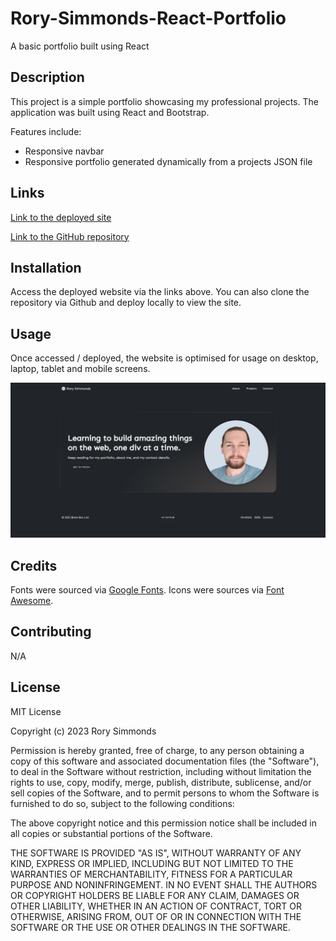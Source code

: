 # Rory-Simmonds-React-Portfolio

A basic portfolio built using React

## Description

This project is a simple portfolio showcasing my professional projects. The application was built using React and Bootstrap.

Features include:
* Responsive navbar
* Responsive portfolio generated dynamically from a projects JSON file

## Links

[Link to the deployed site](https://elegant-pegasus-edaa1e.netlify.app/)

[Link to the GitHub repository](https://github.com/uberponky/Rory-Simmonds-React-Portfolio)

## Installation

Access the deployed website via the links above. You can also clone the repository via Github and deploy locally to view the site.

## Usage

Once accessed / deployed, the website is optimised for usage on desktop, laptop, tablet and mobile screens.

![site preview](./rory-react-portfolio-preview.png)

## Credits

Fonts were sourced via [Google Fonts](https://fonts.google.com/).
Icons were sources via [Font Awesome](https://fontawesome.com/).

## Contributing

N/A

## License

MIT License

Copyright (c) 2023 Rory Simmonds

Permission is hereby granted, free of charge, to any person obtaining a copy
of this software and associated documentation files (the "Software"), to deal
in the Software without restriction, including without limitation the rights
to use, copy, modify, merge, publish, distribute, sublicense, and/or sell
copies of the Software, and to permit persons to whom the Software is
furnished to do so, subject to the following conditions:

The above copyright notice and this permission notice shall be included in all
copies or substantial portions of the Software.

THE SOFTWARE IS PROVIDED "AS IS", WITHOUT WARRANTY OF ANY KIND, EXPRESS OR
IMPLIED, INCLUDING BUT NOT LIMITED TO THE WARRANTIES OF MERCHANTABILITY,
FITNESS FOR A PARTICULAR PURPOSE AND NONINFRINGEMENT. IN NO EVENT SHALL THE
AUTHORS OR COPYRIGHT HOLDERS BE LIABLE FOR ANY CLAIM, DAMAGES OR OTHER
LIABILITY, WHETHER IN AN ACTION OF CONTRACT, TORT OR OTHERWISE, ARISING FROM,
OUT OF OR IN CONNECTION WITH THE SOFTWARE OR THE USE OR OTHER DEALINGS IN THE
SOFTWARE.
